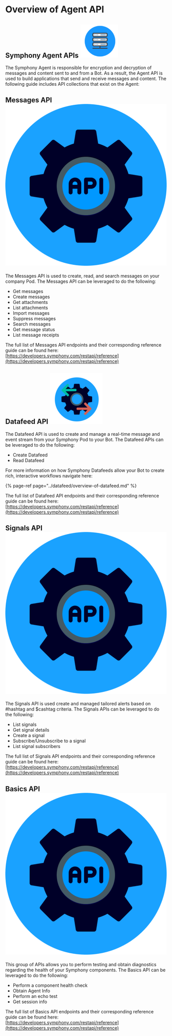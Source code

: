 # Overview of Agent API

## Symphony Agent APIs ![](../../.gitbook/assets/screen-shot-2020-07-06-at-6.19.59-pm.png)

The Symphony Agent is responsible for encryption and decryption of messages and content sent to and from a Bot. As a result, the Agent API is used to build applications that send and receive messages and content. The following guide includes API collections that exist on the Agent:

## Messages API ![](../../.gitbook/assets/api_bg.png)

The Messages API is used to create, read, and search messages on your company Pod. The Messages API can be leveraged to do the following:

* Get messages
* Create messages
* Get attachments
* List attachments
* Import messages
* Suppress messages
* Search messages
* Get message status
* List message receipts

The full list of Messages API endpoints and their corresponding reference guide can be found here: [https://developers.symphony.com/restapi/reference](https://developers.symphony.com/restapi/reference)

## Datafeed API ![](../../.gitbook/assets/screen-shot-2020-07-02-at-12.02.55-pm.png)

The Datafeed API is used to create and manage a real-time message and event stream from your Symphony Pod to your Bot. The Datafeed APIs can be leveraged to do the following:

* Create Datafeed
* Read Datafeed

For more information on how Symphony Datafeeds allow your Bot to create rich, interactive workflows navigate here:

{% page-ref page="../datafeed/overview-of-datafeed.md" %}

The full list of Datafeed API endpoints and their corresponding reference guide can be found here: [https://developers.symphony.com/restapi/reference](https://developers.symphony.com/restapi/reference)

## Signals API ![](../../.gitbook/assets/api_bg.png)

The Signals API is used create and managed tailored alerts based on \#hashtag and $cashtag criteria. The Signals APIs can be leveraged to do the following:

* List signals
* Get signal details
* Create a signal
* Subscribe/Unsubscribe to a signal
* List signal subscribers

The full list of Signals API endpoints and their corresponding reference guide can be found here: [https://developers.symphony.com/restapi/reference](https://developers.symphony.com/restapi/reference)

## Basics API ![](../../.gitbook/assets/api_bg.png)

This group of APIs allows you to perform testing and obtain diagnostics regarding the health of your Symphony components. The Basics API can be leveraged to do the following:

* Perform a component health check
* Obtain Agent Info
* Perform an echo test 
* Get session info

The full list of Basics API endpoints and their corresponding reference guide can be found here: [https://developers.symphony.com/restapi/reference](https://developers.symphony.com/restapi/reference)

